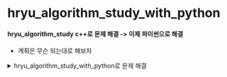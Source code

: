 # hryu_algorithm_study_with_python


#### hryu_algorithm_study c++로 문제 해결 -> 이제 파이썬으로 해결
- 계획은 무슨 되는대로 해보자

<details>
<summary>hryu_algorithm_study_with_python로 문제 해결</summary>
<div markdown="1">

#### 노션주소 https://www.notion.so/how-to-algorithm_study-hryu-dc135bded1b44b098c7302cd63a3295e

##### 이코테 2회차 마무리하면 두개 먼저 해결
0. [코드업](https://www.codeup.kr/)

1. [프로그래머스](https://programmers.co.kr/learn/challenges)

---

2. [solved.ac](https://solved.ac/problems/level/11)

3. [삼성 sw 역량 테스트 기출 문제](https://www.acmicpc.net/workbook/view/1152) 

4. [프로그래머스](https://programmers.co.kr/learn/challenges)

<details>
<summary>daily solution commit</summary>
<div markdown="1">



## 0310

- 정렬

  - part2
    - 예제
    - 위에서아래로
    - 성적이낮은순서대로
    - 두배열의원소교체

  - part3
    - 국영수
    - 카드정렬하기


## 0311

- 정렬
  - part3
    - 안테나
    - 실패율  
- 이진탐색
  - part2
    -  예제
    - 부품찾기
    - 떡볶이만들기
- dp
  - part2
    - 예제
    - 1로만들기
    
## 0315

- dp
  - part3
    - 정수삼각형
    - 퇴사

## 0316

- dp
  - part3
    - 금광
    - 병사배치하기

## 0317

- 그리디
  - part2
    - 1로만들기

## 0318

- 그리디
  - part3
    - 곱하기혹은더하기
    - 만들수없는금액
    - 모험가길드
    - 문자열뒤집기
    - 볼링공고르기

## 0319

- 그리디
  - part3
    - 무지먹방라이브(나중에 다시 => 넘어려움)

- 구현
  - part2
    - 예제
    - 게임개발(잘 못함 turn left )
    - 왕실의나이트
  - part3
    - 문자열압축
    - 럭키스트레이트
  
- dfs_bfs

  - part2

    - 예제_종료조건있는재귀
    - 예제_팩토리얼
    - 예제_인접리스트
    - 예제_dfs (로직을 외우자)
    - 예제_bfs (로직을 외우자)
    - 음료수얼려먹기
    - 미로탈출
  
## 0322
- dfs_bfs
    - part3
        - 연구소
    
## 0323
- dfs_bfs   => bfsdfs 구현 부분 적응 잘 안됨 => 문제 마니 풀어보기 + 연습 필요
    - part3
        - 연산자끼워넣기
        - 특정거리의도시찾기
- 코드업
    - 파이썬기초100
      - 6000 ~ 6008 입출력 해결
- 프로그래머스
    - 해시
      - 완주하지못한선수(L1)

## 0324

- 코드업
    - 파이썬기초100
      - 6009 ~ 6016 
- dfs_bfs
    - part3
      - 감시피하기(푸는중)
- 프로그래머스
    - 해시
        - 완주하지못한선수
        - 전화번호목록
        - 위장
        - 베스트앨범(푸는중)



## 0325

- 코드업
    - 파이썬기초100
        - 6017 ~ 6024
- 프로그래머스
    - 해시
        - 베스트앨범

## 0326

- 프로그래머스
    - 힙
        - 더맵게
        - 디스크컨트롤러 (푸는중)
        - 이중우선순위큐
    - 스택큐
        - 기능개발
        - 주식가격
        - 다리지나는트럭
    
## 0327

- 프로그래머스
    - 스택큐
        - 프린터
    - 정렬
        - k번째수
        - 가장큰수
        - H-INDEX (푸는중)
    - 완전탐색
        - 모의고사

## 0327

- 프로그래머스
    - 완전탐색
        - 소수찾기 (다시, itertools 순열 조합 익히자)

        - 카펫

## 0330

- 코드업
    - 파이썬기초100
        - 6025 ~ 6031

## 0331

- 프로그래머스
    - 그리디
        - 체육복
        - 조이스틱(미해결)
        - 큰수만들기
        - 구명보트
        - 단속카메라(거의해결 풀이2개마무리)

## 0401

- 프로그래머스

  - 그리디
    - 단속카메라 

  - dp
    - 정수삼각형 

## 0402
- 이코테
    - 최단경로
      - 다익스트라 .. ㅋㅋ 오늘은 고등래퍼나 보자
    
## 0405

- 이코테
    - dfsbfs
        - 경쟁적전염(백준 18405)
        - 괄호변환(프로 카카오블라인드2020)

</div>
</details>    


## 이코테  part 2&3

| part 2&3 이코테    | 그리디                                                       | 구현                                           | DFS/BFS                                               | 정렬                                        |
| ----------- | ------------------------------------------------------------ | ---------------------------------------------- | ----------------------------------------------------- | ------------------------------------------- |
| 푼 | 모험가길드(논리정립&그대로구현)                              | 왕실의나이트, 예제(문자열재정렬,시각,상하좌우) | 예제(dfs,bfs,종료조건재귀)음료수얼려먹기,미로탈출, 특정거리의 도시찾기, 괄호변환, 경쟁적전염 | 두배열의원소교체,국영수,카드정렬하기,안테나 |
| 어려운 | 무지먹방라이브(그냥어려움), 만들수없는금액(아이디어어려움),볼링공고르기(조건확인및 논리&단순화) | 게임개발(잘 못함), 문자열압축(어려움)          | 미로탈출,연구소(함수여러개), 연산자끼워넣기(백트래킹),감시피하기(연구소랑 비슷,구현능력딸림) | 실패율                                      |
|             | 이진탐색                                                     | DP                                             | 최단경로                                              | DP기타 그래프 이론                          |
| 푼     | 부품찾기,떡볶이만들기                                        | 1로만들기, 정수삼각형, 금광                    | 다익스트라 |                                             |
| 어려운 |                                                              | 퇴사, 병사배치하기                             |                                                       |                                             |

## 코드업

|        | 파이썬100기초  |
| ------ | -------------- |
| 애매한 | 6019 6024 6030 6031     |
| 어려운 | 6020 6021 6022 6027 6028 6029 |

## 프로그래머스
못푼 : 디스크컨트롤러, 조이스틱, 섬연결하기(크루스칼 공부하고 풀기), N으로표현(나중에) 네이놈!!

|        | 해시                                                         | 힙                                              | 스택큐                                                       |
| ------ | ------------------------------------------------------------ | ----------------------------------------------- | ------------------------------------------------------------ |
| 풀어본 | [L1]완주하지못한선수(ZIP,SET)<br>[L2]전화번호목록<br>[L2]위장(dic or 여러방법)<br> | [L2]더맵게<br>                                  | [L2]다리를지나는트럭<br>[L2]주식가격<br>[L2]기능개발(문자열처리!)<br> |
| 어려운 | [L3]베스트앨범                                               | [L3]이중우선순위큐<br>[L3el디크스컨트롤러(못품) | [L2]프린터                                                   |

  

|        | 정렬                                              | 완전탐색 | 탐욕법 |
| ------ | ------------------------------------------------- | -------- | ------ |
| 풀어본 | [L1]k번째수<br>[L2]가장큰수<br>[L2]H-인데스(두잇) | [L1]모의고사<br>[L2]카펫 | [L1]체육복<br>[L2]구명보트(커서이용) |
| 어려운 |                                                   | [L2]소수찾기(itertools익히기) | [L2]조이스틱(논리, 구현력)<br>[L2]큰수만들기(스택활용)<BR>[L3] 단속카메라 |

  



|        | DP                    | DFS/BFS | 이분탐색 | 그래프 |
| ------ | --------------------- | ------- | -------- | ------ |
| 풀어본 | [L3]정수삼각형(갸꿀~) |         |          |        |
| 어려운 |                       |         |          |        |

  




